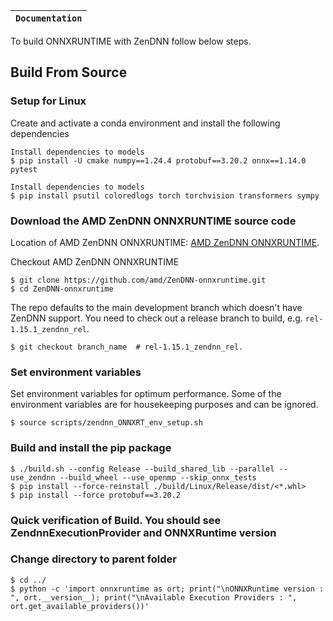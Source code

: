 
**`Documentation`** |
------------------- |
To build ONNXRUNTIME with ZenDNN follow below steps.

## Build From Source
### Setup for Linux
Create and activate a conda environment and install the following dependencies
```
Install dependencies to models
$ pip install -U cmake numpy==1.24.4 protobuf==3.20.2 onnx==1.14.0 pytest

Install dependencies to models
$ pip install psutil coloredlogs torch torchvision transformers sympy
```


### Download the AMD ZenDNN ONNXRUNTIME source code
Location of AMD ZenDNN ONNXRUNTIME: [AMD ZenDNN ONNXRUNTIME](https://github.com/amd/ZenDNN-onnxruntime).

Checkout AMD ZenDNN ONNXRUNTIME
```
$ git clone https://github.com/amd/ZenDNN-onnxruntime.git
$ cd ZenDNN-onnxruntime
```

The repo defaults to the main development branch which doesn't have ZenDNN support. You need to check out a release branch to build, e.g. `rel-1.15.1_zendnn_rel`.
```
$ git checkout branch_name  # rel-1.15.1_zendnn_rel.
```

### Set environment variables
Set environment variables for optimum performance. Some of the environment variables are for housekeeping purposes and can be ignored.
```
$ source scripts/zendnn_ONNXRT_env_setup.sh
```

### Build and install the pip package
```
$ ./build.sh --config Release --build_shared_lib --parallel --use_zendnn --build_wheel --use_openmp --skip_onnx_tests
$ pip install --force-reinstall ./build/Linux/Release/dist/<*.whl>
$ pip install --force protobuf==3.20.2
```

### Quick verification of Build. You should see ZendnnExecutionProvider and ONNXRuntime version
### Change directory to parent folder
```
$ cd ../
$ python -c 'import onnxruntime as ort; print("\nONNXRuntime version : ", ort.__version__); print("\nAvailable Execution Providers : ", ort.get_available_providers())'
```
